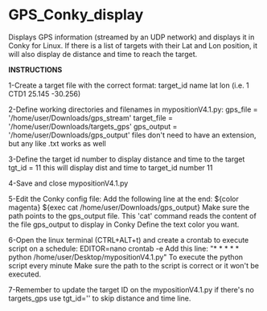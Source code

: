 # GPS_Conky_display

Displays GPS information (streamed by an UDP network) and displays it in Conky for Linux.
If there is a list of targets with their Lat and Lon position, it will also display de distance and time to reach the target.

**INSTRUCTIONS**

1-Create a target file with the correct format:
target_id name lat lon 
(i.e. 1 CTD1 25.145 -30.256)

2-Define working directories and filenames in mypositionV4.1.py:
gps_file = '/home/user/Downloads/gps_stream'
target_file = '/home/user/Downloads/targets_gps'
gps_output = '/home/user/Downloads/gps_output'
files don't need to have an extension, but any like .txt works as well

3-Define the target id number to display distance and time to the target
tgt_id = 11
this will display dist and time to target_id number 11

4-Save and close mypositionV4.1.py

5-Edit the Conky config file:
Add the following line at the end:
${color magenta} ${exec cat /home/user/Downloads/gps_output}
Make sure the path points to the gps_output file. This 'cat' command reads the content of the file gps_output to display in Conky
Define the text color you want.

6-Open the linux terminal (CTRL+ALT+t) and create a crontab to execute script on a schedule:
EDITOR=nano crontab -e
Add this line: 
"* * * * * python /home/user/Desktop/mypositionV4.1.py" 
To execute the python script every minute
Make sure the path to the script is correct or it won't be executed.

7-Remember to update the target ID on the mypositionV4.1.py
if there's no targets_gps use tgt_id='' to skip distance and time line.
